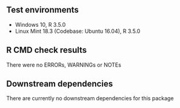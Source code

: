 ## Test environments
* Windows 10, R 3.5.0
* Linux Mint 18.3 (Codebase: Ubuntu 16.04), R 3.5.0

## R CMD check results
There were no ERRORs, WARNINGs or NOTEs


## Downstream dependencies

There are currently no downstream dependencies for this package

